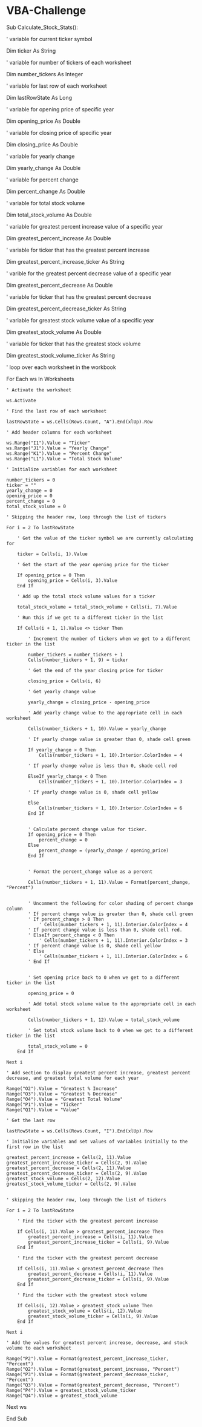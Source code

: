 # VBA-Challenge


Sub Calculate_Stock_Stats():

' variable for current ticker symbol

Dim ticker As String

' variable for number of tickers of each worksheet

Dim number_tickers As Integer

' variable for last row of each worksheet

Dim lastRowState As Long

' variable for opening price of specific year

Dim opening_price As Double

' variable for closing price of specific year

Dim closing_price As Double

' variable for yearly change

Dim yearly_change As Double

' variable for percent change

Dim percent_change As Double

' variable for total stock volume

Dim total_stock_volume As Double

' variable for greatest percent increase value of a specific year

Dim greatest_percent_increase As Double

' variable for ticker that has the greatest percent increase

Dim greatest_percent_increase_ticker As String

' varible for the greatest percent decrease value of a specific year

Dim greatest_percent_decrease As Double

' variable for ticker that has the greatest percent decrease

Dim greatest_percent_decrease_ticker As String

' variable for greatest stock volume value of a specific year

Dim greatest_stock_volume As Double

' variable for ticker that has the greatest stock volume

Dim greatest_stock_volume_ticker As String

' loop over each worksheet in the workbook

For Each ws In Worksheets

    ' Activate the worksheet
    
    ws.Activate

    ' Find the last row of each worksheet
    
    lastRowState = ws.Cells(Rows.Count, "A").End(xlUp).Row

    ' Add header columns for each worksheet
    
    ws.Range("I1").Value = "Ticker"
    ws.Range("J1").Value = "Yearly Change"
    ws.Range("K1").Value = "Percent Change"
    ws.Range("L1").Value = "Total Stock Volume"
    
    ' Initialize variables for each worksheet
    
    number_tickers = 0
    ticker = ""
    yearly_change = 0
    opening_price = 0
    percent_change = 0
    total_stock_volume = 0
    
    ' Skipping the header row, loop through the list of tickers
    
    For i = 2 To lastRowState

        ' Get the value of the ticker symbol we are currently calculating for
        
        ticker = Cells(i, 1).Value
        
        ' Get the start of the year opening price for the ticker
        
        If opening_price = 0 Then
            opening_price = Cells(i, 3).Value
        End If
        
        ' Add up the total stock volume values for a ticker
        
        total_stock_volume = total_stock_volume + Cells(i, 7).Value
        
        ' Run this if we get to a different ticker in the list
        
        If Cells(i + 1, 1).Value <> ticker Then
        
            ' Increment the number of tickers when we get to a different ticker in the list
            
            number_tickers = number_tickers + 1
            Cells(number_tickers + 1, 9) = ticker
            
            ' Get the end of the year closing price for ticker
            
            closing_price = Cells(i, 6)
            
            ' Get yearly change value
            
            yearly_change = closing_price - opening_price
            
            ' Add yearly change value to the appropriate cell in each worksheet
            
            Cells(number_tickers + 1, 10).Value = yearly_change
            
            ' If yearly change value is greater than 0, shade cell green
            
            If yearly_change > 0 Then
                Cells(number_tickers + 1, 10).Interior.ColorIndex = 4
                
            ' If yearly change value is less than 0, shade cell red
            
            ElseIf yearly_change < 0 Then
                Cells(number_tickers + 1, 10).Interior.ColorIndex = 3
                
            ' If yearly change value is 0, shade cell yellow
            
            Else
                Cells(number_tickers + 1, 10).Interior.ColorIndex = 6
            End If
            
            
            ' Calculate percent change value for ticker.
            If opening_price = 0 Then
                percent_change = 0
            Else
                percent_change = (yearly_change / opening_price)
            End If
            
            
            ' Format the percent_change value as a percent
            
            Cells(number_tickers + 1, 11).Value = Format(percent_change, "Percent")
            
            
            ' Uncomment the following for color shading of percent change column
            ' If percent change value is greater than 0, shade cell green
            ' If percent_change > 0 Then
                ' Cells(number_tickers + 1, 11).Interior.ColorIndex = 4
            ' If percent change value is less than 0, shade cell red.
            ' ElseIf percent_change < 0 Then
                ' Cells(number_tickers + 1, 11).Interior.ColorIndex = 3
            ' If percent change value is 0, shade cell yellow
            ' Else
                ' Cells(number_tickers + 1, 11).Interior.ColorIndex = 6
            ' End If
            
            
            ' Set opening price back to 0 when we get to a different ticker in the list
            
            opening_price = 0
            
            ' Add total stock volume value to the appropriate cell in each worksheet
            
            Cells(number_tickers + 1, 12).Value = total_stock_volume
            
            ' Set total stock volume back to 0 when we get to a different ticker in the list
            
            total_stock_volume = 0
        End If
        
    Next i
    
    ' Add section to display greatest percent increase, greatest percent decrease, and greatest total volume for each year
    
    Range("O2").Value = "Greatest % Increase"
    Range("O3").Value = "Greatest % Decrease"
    Range("O4").Value = "Greatest Total Volume"
    Range("P1").Value = "Ticker"
    Range("Q1").Value = "Value"
    
    ' Get the last row
    
    lastRowState = ws.Cells(Rows.Count, "I").End(xlUp).Row
    
    ' Initialize variables and set values of variables initially to the first row in the list
    
    greatest_percent_increase = Cells(2, 11).Value
    greatest_percent_increase_ticker = Cells(2, 9).Value
    greatest_percent_decrease = Cells(2, 11).Value
    greatest_percent_decrease_ticker = Cells(2, 9).Value
    greatest_stock_volume = Cells(2, 12).Value
    greatest_stock_volume_ticker = Cells(2, 9).Value
    
    
    ' skipping the header row, loop through the list of tickers
    
    For i = 2 To lastRowState
    
        ' Find the ticker with the greatest percent increase
        
        If Cells(i, 11).Value > greatest_percent_increase Then
            greatest_percent_increase = Cells(i, 11).Value
            greatest_percent_increase_ticker = Cells(i, 9).Value
        End If
        
        ' Find the ticker with the greatest percent decrease
        
        If Cells(i, 11).Value < greatest_percent_decrease Then
            greatest_percent_decrease = Cells(i, 11).Value
            greatest_percent_decrease_ticker = Cells(i, 9).Value
        End If
        
        ' Find the ticker with the greatest stock volume
        
        If Cells(i, 12).Value > greatest_stock_volume Then
            greatest_stock_volume = Cells(i, 12).Value
            greatest_stock_volume_ticker = Cells(i, 9).Value
        End If
        
    Next i
    
    ' Add the values for greatest percent increase, decrease, and stock volume to each worksheet
    
    Range("P2").Value = Format(greatest_percent_increase_ticker, "Percent")
    Range("Q2").Value = Format(greatest_percent_increase, "Percent")
    Range("P3").Value = Format(greatest_percent_decrease_ticker, "Percent")
    Range("Q3").Value = Format(greatest_percent_decrease, "Percent")
    Range("P4").Value = greatest_stock_volume_ticker
    Range("Q4").Value = greatest_stock_volume
    
Next ws


End Sub
